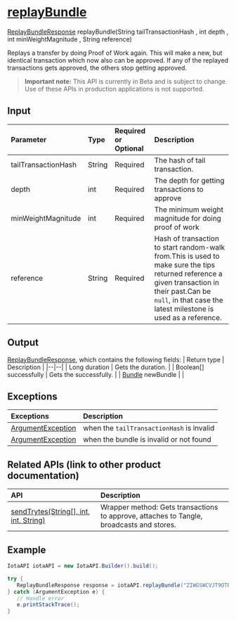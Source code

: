
# [replayBundle](https://github.com/iotaledger/iota-java/blob/master/jota/src/main/java/org/iota/jota/IotaAPI.java#L987)
 [ReplayBundleResponse](https://github.com/iotaledger/iota-java/blob/master/jota/src/main/java/org/iota/jota/dto/response/ReplayBundleResponse.java) replayBundle(String tailTransactionHash , int depth , int minWeightMagnitude , String reference)

Replays a transfer by doing Proof of Work again. This will make a new, but identical transaction which now also can be approved. If any of the replayed transactions gets approved, the others stop getting approved.
> **Important note:** This API is currently in Beta and is subject to change. Use of these APIs in production applications is not supported.

## Input
| Parameter       | Type | Required or Optional | Description |
|:---------------|:--------|:--------| :--------|
| tailTransactionHash | String | Required | The hash of tail transaction. |
| depth | int | Required | The depth for getting transactions to approve |
| minWeightMagnitude | int | Required | The minimum weight magnitude for doing proof of work |
| reference | String | Required | Hash of transaction to start random-walk from.This is used to make sure the tips returned reference a given transaction in their past.Can be `null`, in that case the latest milestone is used as a reference. |
    
## Output
[ReplayBundleResponse](https://github.com/iotaledger/iota-java/blob/master/jota/src/main/java/org/iota/jota/dto/response/ReplayBundleResponse.java), which contains the following fields:
| Return type | Description |
|--|--|
| Long duration | Gets the duration. |
| Boolean[] successfully | Gets the successfully. |
| [Bundle](https://github.com/iotaledger/iota-java/blob/master/jota/src/main/java/org/iota/jota/model/Bundle.java) newBundle |  |

## Exceptions
| Exceptions     | Description |
|:---------------|:--------|
| [ArgumentException](https://github.com/iotaledger/iota-java/blob/master/jota/src/main/java/org/iota/jota/error/ArgumentException.java) | when the `tailTransactionHash` is invalid |
| [ArgumentException](https://github.com/iotaledger/iota-java/blob/master/jota/src/main/java/org/iota/jota/error/ArgumentException.java) | when the bundle is invalid or not found |

## Related APIs (link to other product documentation)
| API     | Description |
|:---------------|:--------|
| [sendTrytes(String[], int, int, String)](https://github.com/iotaledger/iota-java/blob/master/jota/src/main/java/org/iota/jota/IotaAPI.java#L343) | Wrapper method: Gets transactions to approve, attaches to Tangle, broadcasts and stores. |

 ## Example
 
 ```Java
 IotaAPI iotaAPI = new IotaAPI.Builder().build();

try { 
    ReplayBundleResponse response = iotaAPI.replayBundle("ZIWGSWCVJT9OTB9QXOVXFPNWI9AZJZQYH9QRSSFIPJYFV9JPQJWZNJICVRSFBORDCQQZNHLFAN9CLPIWJ", 15, 18, "XBHOCYL9W9NC9UVVLONGMUMOK9W9MHCJTKTDZSTBDYOYFPEWQTWEWRJFKJL9TORSRABFEJFLGPUYXRUYQ");
} catch (ArgumentException e) { 
    // Handle error
    e.printStackTrace(); 
}
 ```

